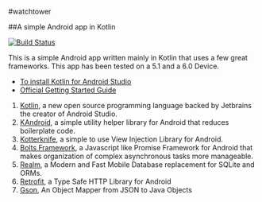 #watchtower

##A simple Android app in Kotlin

[![Build Status](https://travis-ci.org/nipapadak/watchtower.svg)](https://travis-ci.org/nipapadak/watchtower)

This is a simple Android app written mainly in Kotlin that uses a few great frameworks.
This app has been tested on a 5.1 and a 6.0 Device.
* [To install Kotlin for Android Studio](https://quip.com/I6ZxAC12h07a)
* [Official Getting Started Guide](https://kotlinlang.org/docs/tutorials/getting-started.html)

1. [Kotlin](https://github.com/JetBrains/kotlin), a new open source programming language backed by Jetbrains the creator of Android Studio.
2. [KAndroid](https://github.com/pawegio/KAndroid), a simple utility helper library for Android that reduces boilerplate code.
3. [Kotterknife](https://github.com/JakeWharton/kotterknife), a simple to use View Injection Library for Android.
4. [Bolts Framework](https://github.com/BoltsFramework/Bolts-Android), a Javascript like Promise Framework for Android that makes organization of complex asynchronous tasks more manageable.
5. [Realm](https://github.com/realm/realm-java), a Modern and Fast Mobile Database replacement for SQLite and ORMs.
6. [Retrofit](https://github.com/square/retrofit), a Type Safe HTTP Library for Android
7. [Gson](https://github.com/google/gson), An Object Mapper from JSON to Java Objects